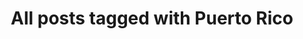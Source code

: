 ---
layout: tag
title: "All posts tagged with Puerto Rico"
permalink: /weblog/tags/puerto-rico/
taxonomy: Puerto Rico
---